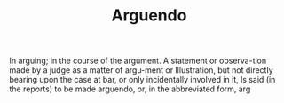 ---
title: Arguendo
permalink: "/definitions/arguendo.html"
body: In arguing; in the course of the argument. A statement or observa-tlon made
  by a judge as a matter of argu-ment or Illustration, but not directly bearing upon
  the case at bar, or only incidentally involved in it, ls said (in the reports) to
  be made arguendo, or, in the abbreviated form, arg
published_at: '2018-07-07'
layout: post
---